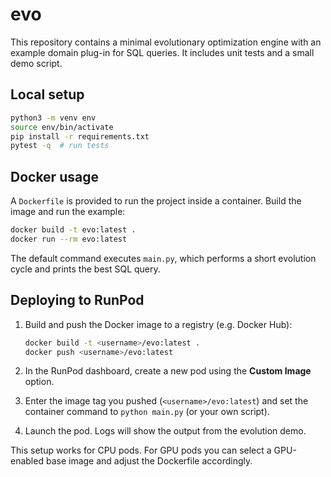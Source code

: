 # evo

This repository contains a minimal evolutionary optimization engine with an example domain plug-in for SQL queries. It includes unit tests and a small demo script.

## Local setup

```bash
python3 -m venv env
source env/bin/activate
pip install -r requirements.txt
pytest -q  # run tests
```

## Docker usage

A `Dockerfile` is provided to run the project inside a container. Build the image and run the example:

```bash
docker build -t evo:latest .
docker run --rm evo:latest
```

The default command executes `main.py`, which performs a short evolution cycle and prints the best SQL query.

## Deploying to RunPod

1. Build and push the Docker image to a registry (e.g. Docker Hub):

   ```bash
   docker build -t <username>/evo:latest .
   docker push <username>/evo:latest
   ```

2. In the RunPod dashboard, create a new pod using the **Custom Image** option.
3. Enter the image tag you pushed (`<username>/evo:latest`) and set the container command to `python main.py` (or your own script).
4. Launch the pod. Logs will show the output from the evolution demo.

This setup works for CPU pods. For GPU pods you can select a GPU-enabled base image and adjust the Dockerfile accordingly.
